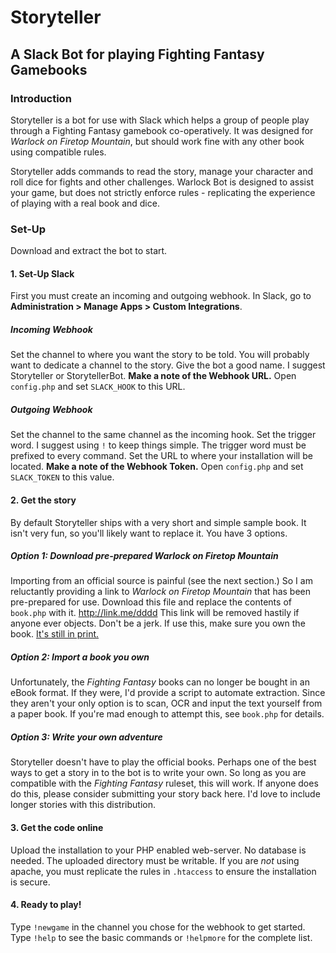 # Storyteller
## A Slack Bot for playing Fighting Fantasy Gamebooks

### Introduction
Storyteller is a bot for use with Slack which helps a group of people play through a Fighting Fantasy gamebook co-operatively. It was designed for _Warlock on Firetop Mountain_, but should work fine with any other book using compatible rules.

Storyteller adds commands to read the story, manage your character and roll dice for fights and other challenges. Warlock Bot is designed to assist your game, but does not strictly enforce rules - replicating the experience of playing with a real book and dice. 

### Set-Up
Download and extract the bot to start.
#### 1. Set-Up Slack
First you must create an incoming and outgoing webhook. In Slack, go to **Administration > Manage Apps > Custom Integrations**.
##### Incoming Webhook
Set the channel to where you want the story to be told. You will probably want to dedicate a channel to the story.
Give the bot a good name. I suggest Storyteller or StorytellerBot.
**Make a note of the Webhook URL.** Open `config.php` and set `SLACK_HOOK` to this URL.
##### Outgoing Webhook
Set the channel to the same channel as the incoming hook.
Set the trigger word. I suggest using `!` to keep things simple. The trigger word must be prefixed to every command.
Set the URL to where your installation will be located.
**Make a note of the Webhook Token.** Open `config.php` and set `SLACK_TOKEN` to this value.

#### 2. Get the story
By default Storyteller ships with a very short and simple sample book. It isn't very fun, so you'll likely want to replace it. You have 3 options.
##### Option 1: Download pre-prepared _Warlock on Firetop Mountain_
Importing from an official source is painful (see the next section.) So I am reluctantly providing a link to _Warlock on Firetop Mountain_ that has been pre-prepared for use. Download this file and replace the contents of `book.php` with it.
http://link.me/dddd
This link will be removed hastily if anyone ever objects. Don't be a jerk. If use this, make sure you own the book. [It's still in print.](https://www.amazon.co.uk/Fighting-Fantasy-Warlock-Firetop-Mountain/dp/1407181300)
##### Option 2: Import a book you own
Unfortunately, the _Fighting Fantasy_ books can no longer be bought in an eBook format. If they were, I'd provide a script to automate extraction. Since they aren't your only option is to scan, OCR and input the text yourself from a paper book. If you're mad enough to attempt this, see `book.php` for details.
##### Option 3: Write your own adventure
Storyteller doesn't have to play the official books. Perhaps one of the best ways to get a story in to the bot is to write your own. So long as you are compatible with the _Fighting Fantasy_ ruleset, this will work. If anyone does do this, please consider submitting your story back here. I'd love to include longer stories with this distribution.
#### 3. Get the code online
Upload the installation to your PHP enabled web-server. No database is needed. The uploaded directory must be writable.
If you are _not_ using apache, you must replicate the rules in `.htaccess` to ensure the installation is secure.
#### 4. Ready to play!
Type `!newgame` in the channel you chose for the webhook to get started. Type `!help` to see the basic commands or `!helpmore` for the complete list.